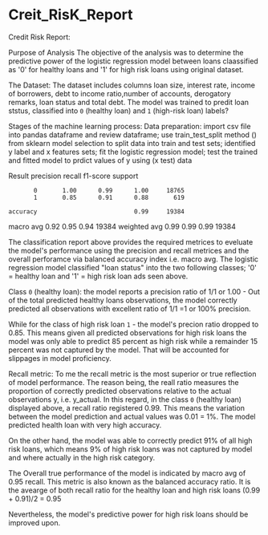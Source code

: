 # Creit_RisK_Report

Credit Risk Report:


Purpose of Analysis
The objective of the analysis was to determine the predictive power of the logistic regression model between loans claassified as '0' for healthy loans and '1' for high risk loans using original dataset. 

The Dataset:
The dataset includes columns loan size, interest rate, income of borrowers, debt to income ratio,number of accounts, derogatory remarks, loan status and total debt. The model was trained to predit loan ststus, classified into `0` (healthy loan) and `1` (high-risk loan) labels?

Stages of the machine learning process:
 Data preparation: import csv file into pandas dataframe and review dataframe; use train_test_split method () from sklearn model selection to split data into train and test sets; identified y label and x features sets; fit the logistic regression model; test the trained and fitted model to prdict values of y using (x test) data

Result
              precision    recall  f1-score   support

           0       1.00      0.99      1.00     18765
           1       0.85      0.91      0.88       619

    accuracy                           0.99     19384
   macro avg       0.92      0.95      0.94     19384
weighted avg       0.99      0.99      0.99     19384


The classification report above provides the required metrices to eveluate the model's performance using the precision and recall metrices and the overall perforamce via balanced accuracy index i.e. macro avg. The logistic regression model classified "loan status" into the two following classes; '0' = healthy loan and '1' = high risk loan ads seen above.

Class `0` (healthy loan):
the model reports a precision ratio of 1/1 or 1.00 - Out of the total predicted healthy loans observations, the model correctly predicted all observations with excellent ratio of 1/1 =1 or 100% precision. 

While for the class of high risk loan `1` -  the model's precion ratio dropped to 0.85. This means given all predicted observations for high risk loans the model was only able to predict 85 percent as high risk while a remainder 15 percent was not captured by the model. That will be accounted for slippages in model proficiency. 

Recall metric:
To me the recall metric is the most superior or true reflection of model performance. The reason being, the reall ratio measures the proportion of correctly predicted observations relative to the actual observations y, i.e. y_actual. In this regard, in the class `0` (healthy loan) displayed above, a recall ratio registered 0.99. This means the variation between the model prediction and actual values was 0.01 = 1%. The model predicted health loan with very high accuracy.

On the other hand, the model was able to correctly predict 91% of all high risk loans, which means 9% of high risk loans was  not captured by model and where actually in the high risk category.

The Overall true performance of the model is indicated by macro avg of 0.95 recall. This metric is also known as the balanced accuracy ratio. It is the avearge of both recall ratio for the healthy loan and high risk loans (0.99 + 0.91)/2 = 0.95

Nevertheless, the model's predictive power for high risk loans should be improved upon. 
